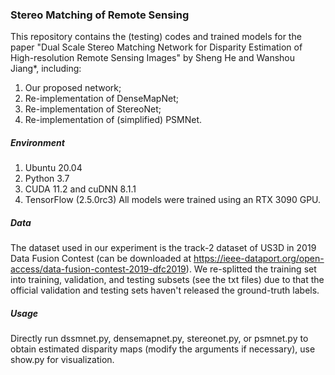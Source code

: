 ### Stereo Matching of Remote Sensing

This repository contains the (testing) codes and trained models for the paper "Dual Scale Stereo Matching Network for Disparity Estimation of High-resolution Remote Sensing Images" by Sheng He and Wanshou Jiang*, including:
1. Our proposed network;
2. Re-implementation of DenseMapNet;
3. Re-implementation of StereoNet;
4. Re-implementation of (simplified) PSMNet.


##### Environment
1. Ubuntu 20.04
2. Python 3.7
3. CUDA 11.2 and cuDNN 8.1.1
4. TensorFlow (2.5.0rc3)
All models were trained using an RTX 3090 GPU.


##### Data
The dataset used in our experiment is the track-2 dataset of US3D in 2019 Data Fusion Contest (can be downloaded at https://ieee-dataport.org/open-access/data-fusion-contest-2019-dfc2019). We re-splitted the training set into training, validation, and testing subsets (see the txt files) due to that the official validation and testing sets haven't released the ground-truth labels.


##### Usage
Directly run dssmnet.py, densemapnet.py, stereonet.py, or psmnet.py to obtain estimated disparity maps (modify the arguments if necessary), use show.py for visualization.
